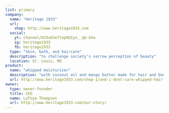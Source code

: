 ```yaml
---
list: primary
company:
  name: "Heritage 1933"
  url:
    shop: http://www.heritage1933.com
  social:
    yt: channel/UCOu63e7lGp9QIyn__qG-kVw
    ig: heritage1933
    fb: heritage1933
  type: "Skin, bath, and haircare"
  description: "to challenge society’s narrow perception of beauty"
  location: St. Louis, MO
product:
  name: "whipped moisturizer"
  description: "with coconut oil and mango butter made for hair and body"
  url: http://www.heritage1933.com/shop-1/and-i-dont-care-whipped-hair-body-moisturizing-butter
owner:
  type: owner-founder
  title: CEO
  name: LaToya Thompson
  url: http://www.heritage1933.com/our-story/
---
```

